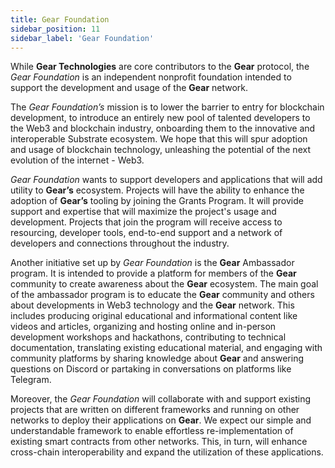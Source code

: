 ```yaml
---
title: Gear Foundation
sidebar_position: 11
sidebar_label: 'Gear Foundation'
---
```


While **Gear Technologies** are core contributors to the **Gear** protocol, the *Gear Foundation* is an independent nonprofit foundation intended to support the development and usage of the **Gear** network. 

The *Gear Foundation’s* mission is to lower the barrier to entry for blockchain development, to introduce an entirely new pool of talented developers to the Web3 and blockchain industry, onboarding them to the innovative and interoperable Substrate ecosystem. We hope that this will spur adoption and usage of blockchain technology, unleashing the potential of the next evolution of the internet - Web3.

*Gear Foundation* wants to support developers and applications that will add utility to **Gear’s** ecosystem. Projects will have the ability to enhance the adoption of **Gear’s** tooling by joining the Grants Program. It will provide support and expertise that will maximize the project's usage and development. Projects that join the program will receive access to resourcing, developer tools, end-to-end support and a network of developers and connections throughout the industry.

Another initiative set up by *Gear Foundation* is the **Gear** Ambassador program. It is intended to provide a platform for members of the **Gear** community to create awareness about the **Gear** ecosystem. The main goal of the ambassador program is to educate the **Gear** community and others about developments in Web3 technology and the **Gear** network. This includes producing original educational and informational content like videos and articles, organizing and hosting online and in-person development workshops and hackathons, contributing to technical documentation, translating existing educational material, and engaging with community platforms by sharing knowledge about **Gear** and answering questions on Discord or partaking in conversations on platforms like Telegram.

Moreover, the *Gear Foundation* will collaborate  with and support existing projects that are written on different frameworks and running on other networks to deploy their applications on **Gear**. We expect our simple and understandable framework to enable effortless re-implementation of existing smart contracts from other networks. This, in turn, will  enhance cross-chain interoperability and expand the utilization of these applications.
